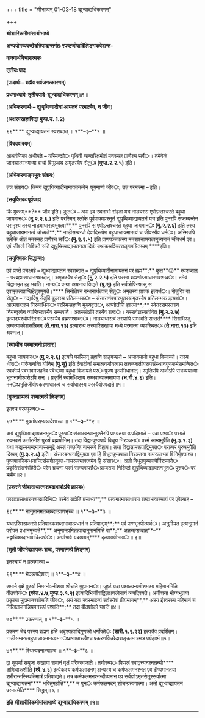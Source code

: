 +++
title = "श्रीभाष्यम् 01-03-18 द्युभ्वाद्यधिकरणम्"

+++
<div claऽऽ="elementor-widget-container">

**श्रीशारिकमीमांसाश्रीभाष्ये**

**अन्ययोगव्यवच्छेदत्रिपाद्यन्तर्गतः स्पष्टजीवादिलिङ्गकवेदान्त-**

**वाक्यार्थविचारात्मकः**

**तृतीयः पादः**

(**पादार्थः – ब्रह्मैव सर्वजगत्कारणम्**)

**प्रथमाध्याये**–**तृतीयपादे**–**द्युभ्वाद्यधिकरणम्॥१॥**

(**अधिकरणार्थः – द्युःपृथिव्यादीनां आयतनं परमात्मैव, न जीवः**)

(**अक्षरपरब्रह्मविद्या मुण्ड.उ. 1.2**)

६६**.** द्युभ्वाद्यायतनं स्वशब्दात् ॥ १**–**३**–**१ ॥

(**विषयवाक्यम्**)

आथर्वणिका अधीयते **–** यस्मिन्द्यौ**ः** पृथिवी चान्तरिक्षमोतं मनस्सह प्राणैश्च सर्वै**ः**। तमेवैकं जानथात्मानमन्या वाचो विमुञ्चथ अमृतस्यैष सेतु**ः** **(**मुण्ड**.**२**.**२**.**५**)** इति।

(**अधिकरणाङ्गभूतः संशयः**)

तत्र संशय**ः** किमयं द्युपृथिव्यादीनामायतनत्वेन श्रूयमाणो जीव**ः,** उत परमात्मा **–** इति।

(**सयुक्तिकः पूर्वपक्षः**)

किं युक्तम्**?** जीव इति। कुत**ः** **–** अरा इव रथनाभौ संहता यत्र नाड्यस्स एषोऽन्तश्चरते बहुधा जायमान**ः** **(**मु**.**२**.**२**.**६**.)** इति परस्मिन् श्लोके पूर्ववाक्यप्रस्तुतं द्युपृथिव्याद्यायतनं यत्र इति पुनरपि सप्तम्यन्तेन परामृश्य तस्य नाड्याधारत्वमुक्त्वा**,** पुनरपि स एषोऽन्तश्चरते बहुधा जायमान**ः** **(**मु**.**२**.**२**.**६**)** इति तस्य बहुधाजायमानत्वं चोच्यते**;** नाडीसम्बन्धो देवादिरूपेण बहुधाजायमानत्वं च जीवस्यैव धर्म**ः**। अस्मिन्नपि श्लोके ओतं मनस्सह प्राणैश्च सर्वै**ः** **(**मु**.**२**.**२**.**५**)** इति प्राणपञ्चकस्य मनसश्चाश्रयत्वमुच्यमानं जीवधर्म एव। एवं जीवत्वे निश्चिते सति द्युपृथिव्याद्यायतनत्वादिकं यथाकथञ्चित्सङ्गमयितव्यम् ****इति।

(**सयुक्तिकः सिद्धान्तः**)

एवं प्राप्ते प्रचक्ष्महे **–** द्युभ्वाद्यायतनं स्वशब्दात् **–** द्युपृथिव्यादीनामायतनं परं ब्रह्म**;** कुत**😕** स्वशब्दात् **–** परब्रह्मासाधारणशब्दात्। अमृतस्यैष सेतु**ः** **(**मु**.**२**.**२**.**५**)** इति परस्य ब्रह्मणोऽसाधारणश्शब्द**ः**। तमेवं विद्वानमृत इह भवति। नान्य**ः** पन्था अयनाय विद्यते **(**पु**.**सू**)** इति सर्वत्रोपिनषत्सु स एवामृतत्वप्राप्तिहेतुश्श्रूयते।**** सिनोतेश्च बन्धनार्थत्वात् सेतु**ः** अमृतस्य प्रापक इत्यर्थ**ः**। सेतुरिव वा सेतु**ः –** नद्यादिषु सेतुर्हि कूलस्य प्रतिलम्भक**ः** **–** संसारार्णवपारभूतस्यामृतस्यैष प्रतिलम्भक इत्यर्थ**ः**। आत्मशब्दश्च निरुपाधिक**ः** परस्मिन्ब्रह्मणि मुख्यवृत्त**ः,** आप्नोतीति ह्यात्मा**;** स्वेतरसमस्तस्य नियन्तृत्वेन व्याप्तिस्तस्यैव सम्भवति। अतस्सोऽपि तस्यैव शब्द**ः**। यस्सर्वज्ञस्सर्ववित् **(**मु**.**२**.**२**.**७**)** इत्यादयश्चोपरितना**ः** परस्यैव ब्रह्मणश्शब्दा**ः**। नाड्याधारत्वं तस्यापि सम्भवति सन्ततं**** सिराभिस्तु लम्बत्याकोशसन्निभम् **(**तै**.**नारा**.**१३**)** इत्यारभ्य तस्याश्शिखाया मध्ये परमात्मा व्यवस्थित**ः** **(**तै**.**नारा**.**१३**)** इति श्रवणात्।

(**स्वाधीनः परमात्मनोऽवतारः**)

बहुधा जायमान**ः** **(**मु**.**२**.**२**.**६**)** इत्यपि परस्मिन् ब्रह्मणि सङ्गच्छते **–** अजायमानो बहुधा विजायते। तस्य धीरा**ः** परिजानन्ति योनिम् **(**पु**.**सू**)** इति देवादीनां समाश्रयणीयत्वाय तत्तज्जातीयरूपसंस्थानगुणकर्मसमन्वित**ः** स्वकीयं स्वभावमजहदेव स्वेच्छया बहुधा विजायते पर**ः** पुरुष इत्यभिधानात्। स्मृतिरपि अजोऽपि सन्नव्ययात्मा भूतानामीश्वरोऽपि सन् । प्रकृतिं स्वामधिष्ठाय सम्भवाम्यात्ममायया **(**भ**.**गी**.**४**.**६**)** इति। मन**ः**प्रभृतिजीवोपकरणाधारत्वं च सर्वाधारस्य परस्यैवोपपद्यते॥१॥

(**मुक्तप्राप्यत्वं परमात्मत्वे लिङ्गम्**)

इतश्च परमपुरुष**ः –**

६७**.** मुक्तोपसृप्यव्यदेशाच्च ॥ १**–**३**–**२ ॥

अयं द्युपृथिव्याद्यायतनभूत**ः** पुरुष**ः** संसारबन्धान्मुक्तैरपि प्राप्यतया व्यपदिश्यते **–** यदा पश्य**ः** पश्यते रुक्मवर्णं कर्तारमीशं पुरुषं ब्रह्मयोनिम्। तदा विद्वान्पुण्यपापे विधूय निरञ्जन**ः** परमं साम्यमुपैति **(**मु**.**३**.**१**.**३**)** यथा नद्यस्स्यन्दमानास्समुद्रे अस्तं गच्छन्ति नामरूपे विहाय। तथा विद्वान्नामरूपाद्विमुक्त**ः** परात्परं पुरुषमुपैति दिव्यम् **(**मु**.**३**.**२**.**८**)** इति। संसारबन्धनाद्विमुक्ता एव हि विधूतपुण्यपापा निरञ्जना नामरूपाभ्यां विनिर्मुक्ताश्च। पुण्यपापनिबन्धनाचित्संसर्गप्रयुक्त-नामरूपभाक्त्वमेव हि संसार**ः**। अतो विधूतपुण्यपापैर्निरञ्जनै**ः** प्रकृतिसंसर्गरहितै**ः** परेण ब्रह्मणा परमं साम्यमापन्नै**ः** प्राप्यतया निर्दिष्टो द्युपृथिव्याद्यायतनभूत**ः** पुरुष**ः** परं ब्रह्मैव॥२॥

(**प्रकरणे जीवासाधारणशबदाभावोऽपि ज्ञापकः**)

परब्रह्मासाधारणशब्दाादिभि**ः** परमेव ब्रह्मेति प्रसाध्य**,** प्रत्यगात्मासाधारण शब्दाभावाच्चायं पर एवेत्याह **–**

६८**.** नानुमानमतच्छब्दात्प्राणभृच्च ॥ १**–**३**–**३ ॥

यथाऽस्मिन्प्रकरणे प्रतिपादकशब्दाभावात्प्रधानं न प्रतिपाद्यम्**;** एवं प्राणभृदपीत्यर्थ**ः**। अनुमीयत इत्यनुमानं परोक्तं प्रधानमुच्यते**,** अनुमानप्रमितत्वादानुमानमिति वा**;** अतच्छशब्दात्**–** तद्वाचिशब्दाभावादित्यर्थ**ः**। अर्थाभावे यदव्ययम्**** इत्यव्ययीभाव**ः**॥ ३॥

(**श्रुतौ जीवभेदज्ञापकः शब्दः, परमात्मत्वे लिङ्गम्**)

इतश्चायं न प्रत्यगात्मा **–**

६९**.** भेदव्यपदेशात् ॥ १**–**३**–**४ ॥

समाने वृक्षे पुरुषो निमग्नोऽनीशया शोचति मुह्यमान**ः**। जुष्टं यदा पश्यत्यन्यमीशमस्य महिमानमिति वीतशोक**ः** **(**श्वेत**.**४**.**७**,**मुण्ड**.**३**.**१**.**२**)** इत्यादिभिर्जीवाद्विलक्षणत्वेनायं व्यपदिश्यते। अनीशया भोग्यभूतया प्रकृत्या मुह्यमानश्शोचति जीव**ः,** अयं यदा स्वस्मादन्यं सर्वस्येशं प्रीयमाणम्**,** अस्य ईश्वरस्य महिमानं च निखिलजगन्नियमनरूपं पश्यति**;** तदा वीतशोको भवति॥४॥

७०**.** प्रकरणात् ॥ १**–**३**–**५ ॥

प्रकरणं चेदं परस्य ब्रह्मण इति अदृश्यत्वादिगुणको धर्मोक्ते**ः** **(**शारी**.**१**.**९**.**२२**)** इत्यत्रैव प्रदर्शितम्। नाडीसम्बन्धबहुधाजायमानत्वमन**ः**प्राणाधारत्वैश्च प्रकरणविच्छेदाशङ्कामात्रमत्र पर्यहार्ष्म॥५॥

७१**.** स्थित्यदनाभ्याञ्च ॥ १**–**३**–**६ ॥

द्वा सुपर्णा सयुजा सखाया समानं वृक्षं परिषस्वजाते। तयोरन्य**ः** पिप्पलं स्वाद्वत्त्यनश्नन्नन्यो**** अभिचाकशीति **(**श्वे**.**४**.**६**)** इत्येकस्य कर्मफलादनम् अन्यस्य च कर्मफलमनश्नत एव दीप्यमानतया शरीरान्तस्स्थितिमात्रं प्रतिपाद्यते। तत्र कर्मफलमनश्नन्दीप्यमान एव सर्वज्ञोऽमृतसेतुस्सर्वात्मा द्युभ्वाद्यायतनं**** भवितुमर्हाति**,** न पुन**ः** कर्मफलमदन् शोचन्प्रत्यगात्मा। अतो द्युभ्वाद्यायतनं परमात्मेति**** सिद्धम्॥ ६॥

**इति** **श्रीशारीरिकमीमांसाभाष्ये** **द्युभ्वाद्यधिकरणम्॥१॥**

****

</div>
